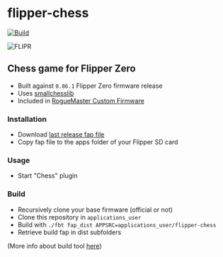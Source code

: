 # flipper-chess

[![Build](https://github.com/xtruan/flipper-chess/actions/workflows/build.yml/badge.svg?branch=main)](https://github.com/xtruan/flipper-chess/actions/workflows/build.yml)

![FLIPR](https://github.com/xtruan/flipper-chess/blob/main/icons/FLIPR_128x64.png)

## Chess game for Flipper Zero
- Built against `0.86.1` Flipper Zero firmware release
- Uses [smallchesslib](https://codeberg.org/drummyfish/smallchesslib)
- Included in [RogueMaster Custom Firmware](https://github.com/RogueMaster/flipperzero-firmware-wPlugins)

### Installation

- Download [last release fap file](https://github.com/xtruan/flipper-chess/releases/latest)
- Copy fap file to the apps folder of your Flipper SD card

### Usage

- Start "Chess" plugin

### Build

- Recursively clone your base firmware (official or not)
- Clone this repository in `applications_user`
- Build with `./fbt fap_dist APPSRC=applications_user/flipper-chess`
- Retrieve build fap in dist subfolders

(More info about build tool [here](https://github.com/flipperdevices/flipperzero-firmware/blob/dev/documentation/fbt.md))

### 


